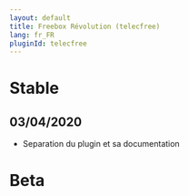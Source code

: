 ```yaml
---
layout: default
title: Freebox Révolution (telecfree)
lang: fr_FR
pluginId: telecfree
---
```


# Stable

## 03/04/2020

* Separation du plugin et sa documentation

# Beta

